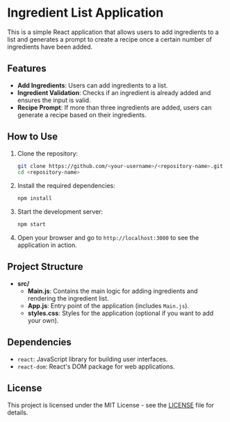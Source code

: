 # Ingredient List Application

This is a simple React application that allows users to add ingredients to a list and generates a prompt to create a recipe once a certain number of ingredients have been added.

## Features

- **Add Ingredients**: Users can add ingredients to a list.
- **Ingredient Validation**: Checks if an ingredient is already added and ensures the input is valid.
- **Recipe Prompt**: If more than three ingredients are added, users can generate a recipe based on their ingredients.

## How to Use

1. Clone the repository:

    ```bash
    git clone https://github.com/<your-username>/<repository-name>.git
    cd <repository-name>
    ```

2. Install the required dependencies:

    ```bash
    npm install
    ```

3. Start the development server:

    ```bash
    npm start
    ```

4. Open your browser and go to `http://localhost:3000` to see the application in action.

## Project Structure

- **src/**
  - **Main.js**: Contains the main logic for adding ingredients and rendering the ingredient list.
  - **App.js**: Entry point of the application (includes `Main.js`).
  - **styles.css**: Styles for the application (optional if you want to add your own).

## Dependencies

- `react`: JavaScript library for building user interfaces.
- `react-dom`: React's DOM package for web applications.

## License

This project is licensed under the MIT License - see the [LICENSE](LICENSE) file for details.
